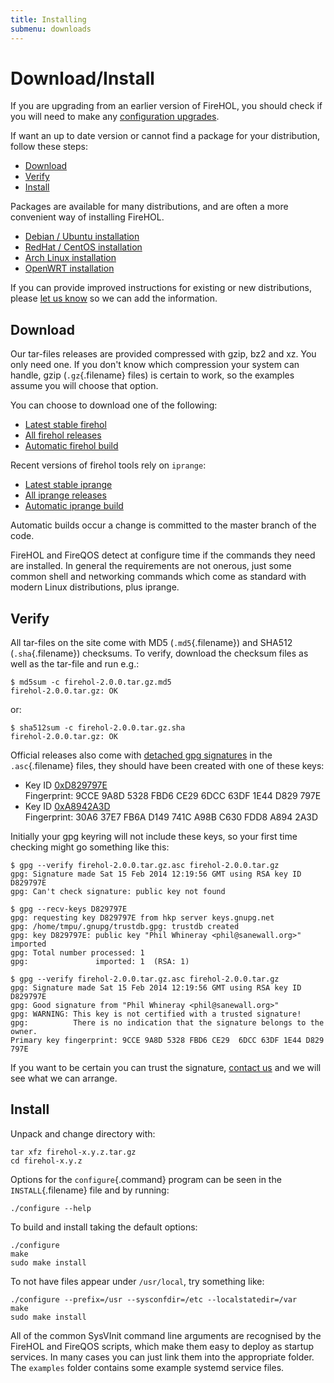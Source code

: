 ```yaml
---
title: Installing
submenu: downloads
---
```


Download/Install
================

If you are upgrading from an earlier version of FireHOL, you should
check if you will need to make any [configuration upgrades](/upgrade/).

If want an up to date version or cannot find a package for your
distribution, follow these steps:

-   [Download](#download)
-   [Verify](#verify)
-   [Install](#install)

Packages are available for many distributions, and are often a more
convenient way of installing FireHOL.

-   [Debian / Ubuntu installation](/installing/debian/)
-   [RedHat / CentOS installation](/installing/redhat/)
-   [Arch Linux installation](/installing/arch/)
-   [OpenWRT installation](/installing/openwrt/)

If you can provide improved instructions for existing or new
distributions, please [let us know](/source-install/#get-involved)
so we can add the information.


Download
--------

Our tar-files releases are provided compressed with gzip, bz2 and xz.
You only need one. If you don't know which compression your system can
handle, gzip (`.gz`{.filename} files) is certain to work, so the
examples assume you will choose that option.

You can choose to download one of the following:

-   [Latest stable firehol](/download/firehol/latest/)
-   [All firehol releases](/download/firehol/releases/)
-   [Automatic firehol build](/download/firehol/unsigned/master/)

Recent versions of firehol tools rely on `iprange`:

-   [Latest stable iprange](/download/iprange/latest/)
-   [All iprange releases](/download/iprange/releases/)
-   [Automatic iprange build](/download/iprange/unsigned/master/)

Automatic builds occur a change is committed to the master branch of the
code.

FireHOL and FireQOS detect at configure time if the commands they need
are installed. In general the requirements are not onerous, just some
common shell and networking commands which come as standard with modern
Linux distributions, plus iprange.


Verify
------

All tar-files on the site come with MD5 (`.md5`{.filename}) and SHA512
(`.sha`{.filename}) checksums. To verify, download the checksum files as
well as the tar-file and run e.g.:

~~~~ {.programoutput}
$ md5sum -c firehol-2.0.0.tar.gz.md5 
firehol-2.0.0.tar.gz: OK
~~~~

or:

~~~~ {.programoutput}
$ sha512sum -c firehol-2.0.0.tar.gz.sha 
firehol-2.0.0.tar.gz: OK
~~~~

Official releases also come with [detached gpg
signatures](http://gnupg.org/gph/en/manual/x135.html) in the
`.asc`{.filename} files, they should have been created with one of these
keys:

-   Key ID
    [0xD829797E](http://pgp.mit.edu/pks/lookup?search=0xD829797E&op=index&fingerprint=on)\
    Fingerprint: 9CCE 9A8D 5328 FBD6 CE29 6DCC 63DF 1E44 D829 797E
-   Key ID
    [0xA8942A3D](http://pgp.mit.edu/pks/lookup?search=0xA8942A3D&op=index&fingerprint=on)\
    Fingerprint: 30A6 37E7 FB6A D149 741C A98B C630 FDD8 A894 2A3D

Initially your gpg keyring will not include these keys, so your first
time checking might go something like this:

~~~~ {.programoutput}
$ gpg --verify firehol-2.0.0.tar.gz.asc firehol-2.0.0.tar.gz
gpg: Signature made Sat 15 Feb 2014 12:19:56 GMT using RSA key ID D829797E
gpg: Can't check signature: public key not found

$ gpg --recv-keys D829797E
gpg: requesting key D829797E from hkp server keys.gnupg.net
gpg: /home/tmpu/.gnupg/trustdb.gpg: trustdb created
gpg: key D829797E: public key "Phil Whineray <phil@sanewall.org>" imported
gpg: Total number processed: 1
gpg:               imported: 1  (RSA: 1)

$ gpg --verify firehol-2.0.0.tar.gz.asc firehol-2.0.0.tar.gz
gpg: Signature made Sat 15 Feb 2014 12:19:56 GMT using RSA key ID D829797E
gpg: Good signature from "Phil Whineray <phil@sanewall.org>"
gpg: WARNING: This key is not certified with a trusted signature!
gpg:          There is no indication that the signature belongs to the owner.
Primary key fingerprint: 9CCE 9A8D 5328 FBD6 CE29  6DCC 63DF 1E44 D829 797E
~~~~

If you want to be certain you can trust the signature,
[contact us](/support/#email) and we will see what we can arrange.

Install
-------

Unpack and change directory with:

~~~~ {.programlisting}
tar xfz firehol-x.y.z.tar.gz
cd firehol-x.y.z
~~~~

Options for the `configure`{.command} program can be seen in the
`INSTALL`{.filename} file and by running:

~~~~ {.programlisting}
./configure --help
~~~~

To build and install taking the default options:

~~~~ {.programlisting}
./configure
make
sudo make install
~~~~

To not have files appear under `/usr/local`, try something like:

~~~~ {.programlisting}
./configure --prefix=/usr --sysconfdir=/etc --localstatedir=/var
make
sudo make install
~~~~

All of the common SysVInit command line arguments are recognised by the
FireHOL and FireQOS scripts, which make them easy to deploy as startup
services. In many cases you can just link them into the appropriate folder.
The `examples` folder contains some example systemd service files.

